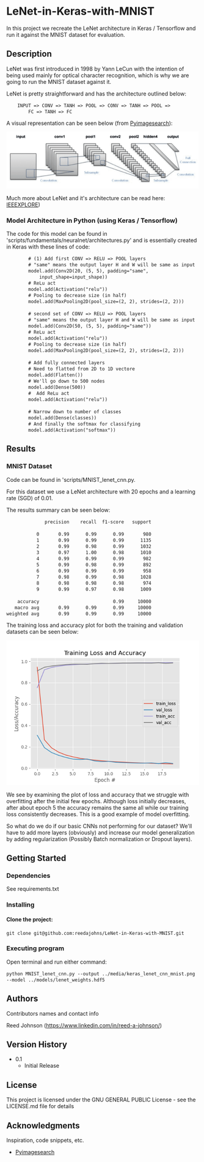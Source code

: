 # LeNet-in-Keras-with-MNIST
In this project we recreate the LeNet architecture in Keras / Tensorflow and run it against the MNIST dataset for evaluation.

## Description
LeNet was first introduced in 1998 by Yann LeCun with the intention of being used mainly for
optical character recognition, which is why we are going to run the MNIST dataset against it.

LeNet is pretty straightforward and has the architecture outlined below:
```buildoutcfg
    INPUT => CONV => TANH => POOL => CONV => TANH => POOL =>
        FC => TANH => FC
```

A visual representation can be seen below (from [Pyimagesearch](https://pyimagesearch.com/2021/05/22/lenet-recognizing-handwritten-digits/?_ga=2.207428624.2094560864.1648096932-895121412.1648096932)):  

![alt text](media/lenet_architecture.webp)

Much more about LeNet and it's architecture can be read here: [IEEEXPLORE](https://ieeexplore.ieee.org/author/37282875900))

### Model Architecture in Python (using Keras / Tensorflow)
The code for this model can be found in 'scripts/fundamentals/neuralnet/architectures.py' and is essentially created in Keras
with these lines of code:

```buildoutcfg		
        # (1) Add first CONV => RELU => POOL layers
		# "same" means the output layer H and W will be same as input
		model.add(Conv2D(20, (5, 5), padding="same",
			input_shape=input_shape))
		# ReLu act
		model.add(Activation("relu"))
		# Pooling to decrease size (in half)
		model.add(MaxPooling2D(pool_size=(2, 2), strides=(2, 2)))

		# second set of CONV => RELU => POOL layers
		# "same" means the output layer H and W will be same as input
		model.add(Conv2D(50, (5, 5), padding="same"))
		# ReLu act
		model.add(Activation("relu"))
		# Pooling to decrease size (in half)
		model.add(MaxPooling2D(pool_size=(2, 2), strides=(2, 2)))

		# Add fully connected layers
		# Need to flatted from 2D to 1D vectore
		model.add(Flatten())
		# We'll go down to 500 nodes
		model.add(Dense(500))
		#  Add ReLu act
		model.add(Activation("relu"))

		# Narrow down to number of classes
		model.add(Dense(classes))
		# And finally the softmax for classifying
		model.add(Activation("softmax"))
```

## Results

### MNIST Dataset
Code can be found in 'scripts/MNIST_lenet_cnn.py.  

For this dataset we use a LeNet architecture with 20 epochs and a learning
rate (SGD) of 0.01.

The results summary can be seen below:
```buildoutcfg
              precision    recall  f1-score   support

           0       0.99      0.99      0.99       980
           1       0.99      0.99      0.99      1135
           2       0.99      0.98      0.99      1032
           3       0.97      1.00      0.98      1010
           4       0.99      0.99      0.99       982
           5       0.99      0.98      0.99       892
           6       0.99      0.99      0.99       958
           7       0.98      0.99      0.98      1028
           8       0.98      0.98      0.98       974
           9       0.99      0.97      0.98      1009

    accuracy                           0.99     10000
   macro avg       0.99      0.99      0.99     10000
weighted avg       0.99      0.99      0.99     10000

```

The training loss and accuracy plot for both the training and validation 
datasets can be seen below:

![alt text](media/keras_lenet_cnn_mnist.png)

We see by examining the plot of loss and accuracy that we
struggle with overfitting after the initial few epochs. Although loss initially decreases, after about epoch 5 the accuracy remains 
the same all while our training loss consistently decreases. This is a good example of model overfitting.  

So what do we do if our basic CNNs not performing for our dataset? We'll have to add more layers (obviously)
and increase our model generalization by adding regularization (Possibly Batch normalization or Dropout layers). 

## Getting Started

### Dependencies

See requirements.txt

### Installing

#### Clone the project:
```
git clone git@github.com:reedajohns/LeNet-in-Keras-with-MNIST.git
```

### Executing program

Open terminal and run either command:
```
python MNIST_lenet_cnn.py --output ../media/keras_lenet_cnn_mnist.png --model ../models/lenet_weights.hdf5
```

## Authors

Contributors names and contact info

Reed Johnson (https://www.linkedin.com/in/reed-a-johnson/)

## Version History

* 0.1
    * Initial Release

## License

This project is licensed under the GNU GENERAL PUBLIC License - see the LICENSE.md file for details

## Acknowledgments

Inspiration, code snippets, etc.
* [Pyimagesearch](https://pyimagesearch.com/2021/05/22/lenet-recognizing-handwritten-digits/?_ga=2.207428624.2094560864.1648096932-895121412.1648096932)